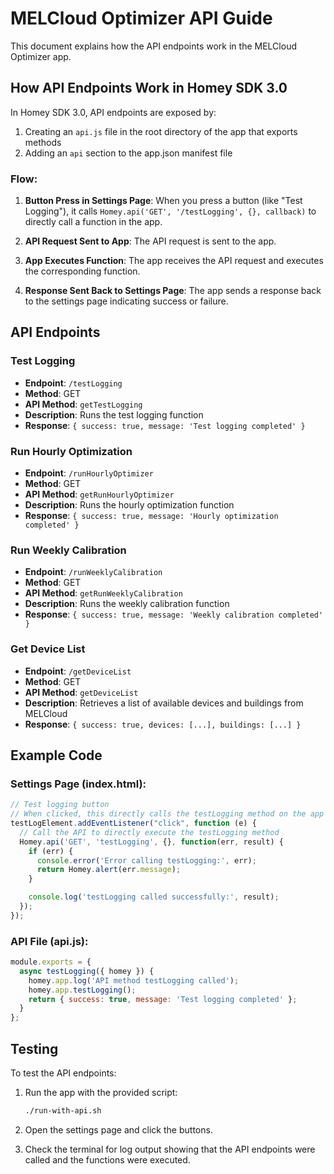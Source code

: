 # MELCloud Optimizer API Guide

This document explains how the API endpoints work in the MELCloud Optimizer app.

## How API Endpoints Work in Homey SDK 3.0

In Homey SDK 3.0, API endpoints are exposed by:
1. Creating an `api.js` file in the root directory of the app that exports methods
2. Adding an `api` section to the app.json manifest file

### Flow:

1. **Button Press in Settings Page**:
   When you press a button (like "Test Logging"), it calls `Homey.api('GET', '/testLogging', {}, callback)` to directly call a function in the app.

2. **API Request Sent to App**:
   The API request is sent to the app.

3. **App Executes Function**:
   The app receives the API request and executes the corresponding function.

4. **Response Sent Back to Settings Page**:
   The app sends a response back to the settings page indicating success or failure.

## API Endpoints

### Test Logging
- **Endpoint**: `/testLogging`
- **Method**: GET
- **API Method**: `getTestLogging`
- **Description**: Runs the test logging function
- **Response**: `{ success: true, message: 'Test logging completed' }`

### Run Hourly Optimization
- **Endpoint**: `/runHourlyOptimizer`
- **Method**: GET
- **API Method**: `getRunHourlyOptimizer`
- **Description**: Runs the hourly optimization function
- **Response**: `{ success: true, message: 'Hourly optimization completed' }`

### Run Weekly Calibration
- **Endpoint**: `/runWeeklyCalibration`
- **Method**: GET
- **API Method**: `getRunWeeklyCalibration`
- **Description**: Runs the weekly calibration function
- **Response**: `{ success: true, message: 'Weekly calibration completed' }`

### Get Device List
- **Endpoint**: `/getDeviceList`
- **Method**: GET
- **API Method**: `getDeviceList`
- **Description**: Retrieves a list of available devices and buildings from MELCloud
- **Response**: `{ success: true, devices: [...], buildings: [...] }`

## Example Code

### Settings Page (index.html):
```javascript
// Test logging button
// When clicked, this directly calls the testLogging method on the app
testLogElement.addEventListener("click", function (e) {
  // Call the API to directly execute the testLogging method
  Homey.api('GET', 'testLogging', {}, function(err, result) {
    if (err) {
      console.error('Error calling testLogging:', err);
      return Homey.alert(err.message);
    }

    console.log('testLogging called successfully:', result);
  });
});
```

### API File (api.js):
```javascript
module.exports = {
  async testLogging({ homey }) {
    homey.app.log('API method testLogging called');
    homey.app.testLogging();
    return { success: true, message: 'Test logging completed' };
  }
};
```

## Testing

To test the API endpoints:

1. Run the app with the provided script:
   ```bash
   ./run-with-api.sh
   ```

2. Open the settings page and click the buttons.

3. Check the terminal for log output showing that the API endpoints were called and the functions were executed.
